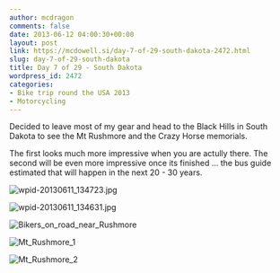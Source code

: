 ```yaml
---
author: mcdragon
comments: false
date: 2013-06-12 04:00:30+00:00
layout: post
link: https://mcdowell.si/day-7-of-29-south-dakota-2472.html
slug: day-7-of-29-south-dakota
title: Day 7 of 29 - South Dakota
wordpress_id: 2472
categories:
- Bike trip round the USA 2013
- Motorcycling
---
```


Decided to leave most of my gear and head to the Black Hills in South Dakota to see the Mt Rushmore and the Crazy Horse memorials.

The first looks much more impressive when you are actully there. The second will be even more impressive once its finished ... the bus guide estimated that will happen in the next 20 - 30 years.

![wpid-20130611_134723.jpg](https://img.mcdowell.si/2013/06/wpid-20130611_134723-1.jpg)



![wpid-20130611_134631.jpg](https://img.mcdowell.si/2013/06/wpid-20130611_134631-1.jpg)

![Bikers_on_road_near_Rushmore](https://img.mcdowell.si/2013/06/Bikers_on_road_near_Rushmore-1.jpg)

![Mt_Rushmore_1](https://img.mcdowell.si/2013/06/Mt_Rushmore_1-1.jpg)

![Mt_Rushmore_2](https://img.mcdowell.si/2013/06/Mt_Rushmore_2-1.jpg)




